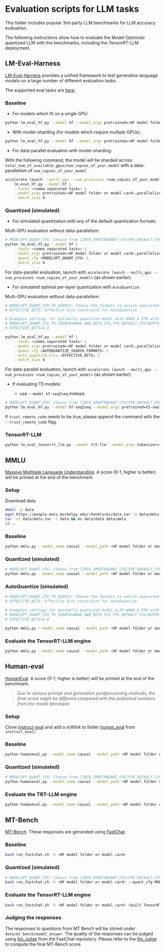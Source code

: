 # Evaluation scripts for LLM tasks

This folder includes popular 3rd-party LLM benchmarks for LLM accuracy evaluation.

The following instructions show how to evaluate the Model Optimizer quantized LLM with the benchmarks, including the TensorRT-LLM deployment.

## LM-Eval-Harness

[LM-Eval-Harness](https://github.com/EleutherAI/lm-evaluation-harness) provides a unified framework to test generative language models on a large number of different evaluation tasks.

The supported eval tasks are [here](https://github.com/EleutherAI/lm-evaluation-harness/tree/main/lm_eval/tasks).

### Baseline

- For models which fit on a single GPU:

```sh
python lm_eval_hf.py --model hf --model_args pretrained=<HF model folder or model card> --tasks <comma separated tasks> --batch_size 4
```

- With model-sharding (for models which require multiple GPUs):

```sh
python lm_eval_hf.py --model hf --model_args pretrained=<HF model folder or model card>,parallelize=True --tasks <comma separated tasks> --batch_size 4
```

- For data-parallel evaluation with model-sharding:

With the following command, the model will be sharded across `total_num_of_available_gpus/num_copies_of_your_model` with a data-parallelism of `num_copies_of_your_model`

```sh
accelerate launch --multi_gpu --num_processes <num_copies_of_your_model> \
    lm_eval_hf.py --model hf \
    --tasks <comma separated tasks> \
    --model_args pretrained=<HF model folder or model card>,parallelize=True \
    --batch_size 4
```

### Quantized (simulated)

- For simulated quantization with any of the default quantization formats:

Multi-GPU evaluation without data-parallelism:

```sh
# MODELOPT_QUANT_CFG: Choose from [INT8_SMOOTHQUANT_CFG|FP8_DEFAULT_CFG|NVFP4_DEFAULT_CFG|INT4_AWQ_CFG|W4A8_AWQ_BETA_CFG]
python lm_eval_hf.py --model hf \
    --tasks <comma separated tasks> \
    --model_args pretrained=<HF model folder or model card>,parallelize=True \
    --quant_cfg <MODELOPT_QUANT_CFG> \
    --batch_size 4
```

For data-parallel evaluation, launch with `accelerate launch --multi_gpu --num_processes <num_copies_of_your_model>` (as shown earlier).

- For simulated optimal per-layer quantization with `AutoQuantize`:

Multi-GPU evaluation without data-parallelism:

```sh
# MODELOPT_QUANT_CFG_TO_SEARCH: Choose the formats to search separated by commas from [W4A8_AWQ_BETA_CFG,FP8_DEFAULT_CFG|NVFP4_DEFAULT_CFG,NONE]
# EFFECTIVE_BITS: Effective bits constraint for AutoQuantize

# Examples settings for optimally quantized model with W4A8 & FP8 with effective bits to 4.8:
# MODELOPT_QUANT_CFG_TO_SEARCH=W4A8_AWQ_BETA_CFG,FP8_DEFAULT_CFG|NVFP4_DEFAULT_CFG,NONE
# EFFECTIVE_BITS=4.8

python lm_eval_hf.py --model hf \
    --tasks <comma separated tasks> \
    --model_args pretrained=<HF model folder or model card>,parallelize=True \
    --quant_cfg <AUTOQUANTIZE_SEARCH_FORMATS> \
    --auto_quantize_bits <EFFECTIVE_BITS> \
    --batch_size 4
```

For data-parallel evaluation, launch with `accelerate launch --multi_gpu --num_processes <num_copies_of_your_model>` (as shown earlier).

- If evaluating T5 models:

  - use `--model hf-seq2seq` instead.

```sh
# MODELOPT_QUANT_CFG: Choose from [INT8_SMOOTHQUANT_CFG|FP8_DEFAULT_CFG|NVFP4_DEFAULT_CFG|INT4_AWQ_CFG|W4A8_AWQ_BETA_CFG]
python lm_eval_hf.py --model hf-seq2seq --model_args pretrained=t5-small --quant_cfg=<MODELOPT_QUANT_CFG> --tasks <comma separated tasks> --batch_size 4
```

If `trust_remote_code` needs to be true, please append the command with the `--trust_remote_code` flag.

### TensorRT-LLM

```sh
python lm_eval_tensorrt_llm.py --model trt-llm --model_args tokenizer=<HF model folder>,engine_dir=<TRT LLM engine dir> --tasks <comma separated tasks> --batch_size <engine batch size>
```

## MMLU

[Massive Multitask Language Understanding](https://arxiv.org/abs/2009.03300). A score (0-1, higher is better) will be printed at the end of the benchmark.

### Setup

Download data

```bash
mkdir -p data
wget https://people.eecs.berkeley.edu/~hendrycks/data.tar -O data/mmlu.tar
tar -xf data/mmlu.tar -C data && mv data/data data/mmlu
cd ..
```

### Baseline

```bash
python mmlu.py --model_name causal --model_path <HF model folder or model card>
```

### Quantized (simulated)

```bash
# MODELOPT_QUANT_CFG: Choose from [INT8_SMOOTHQUANT_CFG|FP8_DEFAULT_CFG|NVFP4_DEFAULT_CFG|INT4_AWQ_CFG|W4A8_AWQ_BETA_CFG]
python mmlu.py --model_name causal --model_path <HF model folder or model card> --quant_cfg MODELOPT_QUANT_CFG
```

### AutoQuantize (simulated)

```bash
# MODELOPT_QUANT_CFG_TO_SEARCH: Choose the formats to search separated by commas from [W4A8_AWQ_BETA_CFG,FP8_DEFAULT_CFG|NVFP4_DEFAULT_CFG,NONE]
# EFFECTIVE_BITS: Effective bits constraint for AutoQuantize

# Examples settings for optimally quantized model with W4A8 & FP8 with effective bits to 4.8:
# MODELOPT_QUANT_CFG_TO_SEARCH=W4A8_AWQ_BETA_CFG,FP8_DEFAULT_CFG|NVFP4_DEFAULT_CFG,NONE
# EFFECTIVE_BITS=4.8

python mmlu.py --model_name causal --model_path <HF model folder or model card> --quant_cfg $MODELOPT_QUANT_CFG_TO_SEARCH --auto_quantize_bits $EFFECTIVE_BITS --batch_size 4
```

### Evaluate the TensorRT-LLM engine

```bash
python mmlu.py --model_name causal --model_path <HF model folder or model card> --engine_dir <built TensorRT-LLM folder>
```

## Human-eval

[HumanEval](https://arxiv.org/abs/2107.03374). A score (0-1, higher is better) will be printed at the end of the benchmark.

> *Due to various prompt and generation postprocessing methods, the final score might be different compared with the published numbers from the model developer.*

### Setup

Clone [Instruct-eval](https://github.com/declare-lab/instruct-eval/tree/main) and add a softlink to folder [human_eval](https://github.com/declare-lab/instruct-eval/tree/main/human_eval) from `instruct_eval/`

### Baseline

```sh
python humaneval.py --model_name causal --model_path <HF model folder or model card> --n_sample 1
```

### Quantized (simulated)

```sh
# MODELOPT_QUANT_CFG: Choose from [INT8_SMOOTHQUANT_CFG|FP8_DEFAULT_CFG|NVFP4_DEFAULT_CFG|INT4_AWQ_CFG|W4A8_AWQ_BETA_CFG]
python humaneval.py --model_name causal --model_path <HF model folder or model card> --n_sample 1 --quant_cfg MODELOPT_QUANT_CFG
```

### Evaluate the TRT-LLM engine

```sh
python humaneval.py --model_name causal --model_path <HF model folder or model card> --engine_dir <built TensorRT-LLM folder> --n_sample 1
```

## MT-Bench

[MT-Bench](https://arxiv.org/abs/2306.05685). These responses are generated using [FastChat](https://github.com/lm-sys/FastChat).

### Baseline

```bash
bash run_fastchat.sh -h <HF model folder or model card>
```

### Quantized (simulated)

```bash
# MODELOPT_QUANT_CFG: Choose from [INT8_SMOOTHQUANT_CFG|FP8_DEFAULT_CFG|INT4_AWQ_CFG|W4A8_AWQ_BETA_CFG]
bash run_fastchat.sh -h <HF model folder or model card> --quant_cfg MODELOPT_QUANT_CFG
```

### Evaluate the TensorRT-LLM engine

```bash
bash run_fastchat.sh -h <HF model folder or model card> <built TensorRT-LLM folder>
```

### Judging the responses

The responses to questions from MT Bench will be stored under `data/mt_bench/model_answer`.
The quality of the responses can be judged using [llm_judge](https://github.com/lm-sys/FastChat/tree/main/fastchat/llm_judge) from the FastChat repository. Please refer to the [llm_judge](https://github.com/lm-sys/FastChat/tree/main/fastchat/llm_judge) to compute the final MT-Bench score.
